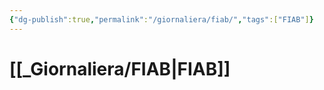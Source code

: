 ```yaml
---
{"dg-publish":true,"permalink":"/giornaliera/fiab/","tags":["FIAB"]}
---
```


# [[_Giornaliera/FIAB\|FIAB]]



